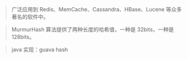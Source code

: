 >  广泛应用到 Redis、MemCache、Cassandra、HBase、Lucene 等众多著名的软件中。

> MurmurHash 算法提供了两种长度的哈希值，一种是 32bits，一种是 128bits。

> java 实现：guava hash